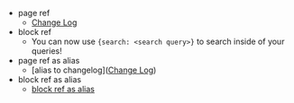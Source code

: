- page ref
    - [Change Log](<Change Log.md>)
- block ref
    - You can now use `{search: <search query>}` to search inside of your queries!
- page ref as alias
    - [alias to changelog]([Change Log](<Change Log.md>))
- block ref as alias
    - [block ref as alias](((fXDeJfixl)))
